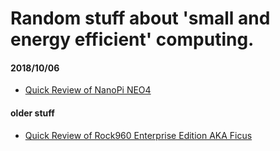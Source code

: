 # Random stuff about 'small and energy efficient' computing.

#### 2018/10/06

* [Quick Review of NanoPi NEO4](Quick%20Review%20of%20NanoPi%20NEO4/README.md)

#### older stuff

* [Quick Review of Rock960 Enterprise Edition AKA Ficus](https://forum.armbian.com/topic/8329-quick-review-of-rock960-enterprise-edition-aka-ficus/)